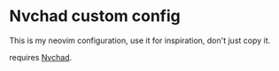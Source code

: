 # Nvchad custom config

This is my neovim configuration, use it for inspiration, don't just copy it.

requires [Nvchad](https://nvchad.com/).
